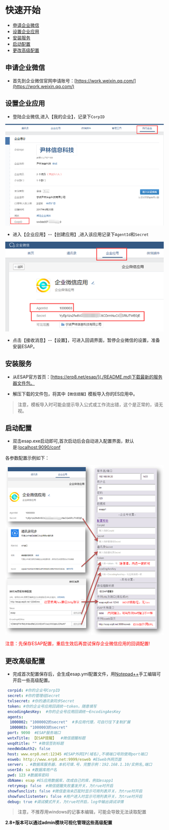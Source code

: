 # 快速开始

* [申请企业微信](#申请企业微信)
* [设置企业应用](#设置企业应用)
* [安装服务](#安装服务)
* [启动配置](#启动配置)
* [更改高级配置](#更改高级配置)

## 申请企业微信
* 首先到企业微信官网申请账号：[https://work.weixin.qq.com/](https://work.weixin.qq.com/)

## 设置企业应用
* 登陆企业微信,进入【我的企业】，记录下`CorpID`

![](./img/s0-2.png)

* 进入【企业应用】--【创建应用】,进入该应用记录下`AgentId`和`Secret`

![](./img/s0-1.png)

* 点击【接收消息】--【设置】，可进入回调界面，暂停企业微信的设置，准备安装ESAP。

## 安装服务
* 从ESAP官方首页：[https://erp8.net/esap/](./README.md)下载最新的服务器文件包。

* 解压下载的文件包，将其中`【微信提醒】`模板导入你的ES应用中。

> 注意，模板导入时可能会提示导入公式或工作流出错，这个是正常的，请无视。

## 启动配置
* 双击esap.exe启动即可,首次启动后会自动进入配置界面，默认是:[localhost:9090/conf](https://localhost:9090/conf)

各参数配置示例如下：

![](./img/s0-3.png)

<span style="color:red">注意：先保存ESAP配置，重启生效后再尝试保存企业微信应用的回调配置!</span>

## 更改高级配置

* 完成首次配置保存后，会生成esap.yml配置文件，用[Notepad++](https://www.baidu.com/s?wd=notepadd%2B%2B)手工编辑可开启一些高级配置。

```yaml
 corpid: #你的企业号CorpID 
 secret: #你的管理组Secret
 txlsecret: #你的通讯录同步Secret
 token: #你的企业号应用回调统一token，随意填写
 encodingAesKey:  #你的企业号应用回调统一EncodingAesKey
 agents:
  1000002: "1000002的secret"  #多应用代理，可自行往下复制扩展
  1000003: "1000003的secret"
 port: 9090  #ESAP服务端口
 wxtxTitle: 【ESAP提醒】  #微信提醒标题
 wxqdtitle: "" #微信签到标题
 needWxOAuth2: false
 host: www.erp8.net:12345 #ESAP外网IP(域名),不填端口号则使用port端口
 esweb: http://www.erp8.net:9999/esweb #ESweb外网页面
 server: . #数据库服务器，本机可填.号，完整示例：192.168.1.10/实例名,端口
 userId: sa #数据库用户名
 pwd: 123 #数据库密码
 dbName: esap #ES应用数据库，改成自己的库，例如esapp1
 retrymsg: false  #微信提醒失败重发开关，为true时开启
 showfunclist: false #微信查询未匹配时显示可用列表开关，为true时开启
 showfunclistenter: false #用户进入时显示可用列表开关，为true时开启
 debug: true #调试模式开关，为true时开启，log中输出调试详情
```

> 注意，不推荐用windows的记事本编辑，可能会导致无法读取配置

**2.8+版本可以通过admin模块可视化管理这些高级配置**
